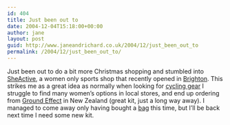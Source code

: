 ```yaml
---
id: 404
title: Just been out to
date: 2004-12-04T15:18:00+00:00
author: jane
layout: post
guid: http://www.janeandrichard.co.uk/2004/12/just_been_out_to
permalink: /2004/12/just_been_out_to/
---
```

Just been out to do a bit more Christmas shopping and stumbled into [SheActive](http://www.sheactive.co.uk/), a women only sports shop that recently opened in [Brighton](http://www.streetmap.co.uk/newmap.srf?x=530996&y=104259&z=1&sv=530996,104259&st=4&mapp=newmap.srf&searchp=newsearch.srf&dn=516). This strikes me as a great idea as normally when looking for [cycling gear](http://www.sheactive.co.uk/sport.html?cart=110217369271873234&group=2&type=sport) I struggle to find many women&#8217;s options in local stores, and end up ordering from [Ground Effect](http://www.groundeffect.co.nz/) in New Zealand (great kit, just a long way away). I managed to come away only having bought a [bag](http://www.sheactive.co.uk/item_detail.html?itemno=586&group=9&type=sport&cart=110217387171882115) this time, but I&#8217;ll be back next time I need some new kit.
